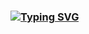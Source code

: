### [![Typing SVG](https://readme-typing-svg.herokuapp.com?color=%000&lines=Hello+everyone,+my+name+is+Roman)](https://git.io/typing-svg)
 

<!--
**ggertzog/ggertzog** is a ✨ _special_ ✨ repository because its `README.md` (this file) appears on your GitHub profile.

Here are some ideas to get you started:

- 🔭 I’m currently working on ...
- 🌱 I’m currently learning ...
- 👯 I’m looking to collaborate on ...
- 🤔 I’m looking for help with ...
- 💬 Ask me about ...
- 📫 How to reach me: ...
- 😄 Pronouns: ...
- ⚡ Fun fact: ...
-->

